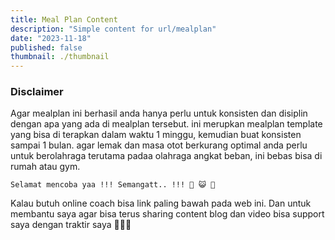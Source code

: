 ```yaml
---
title: Meal Plan Content
description: "Simple content for url/mealplan"
date: "2023-11-18"
published: false
thumbnail: ./thumbnail
---
```


### Disclaimer

Agar mealplan ini berhasil anda hanya perlu untuk konsisten dan disiplin dengan apa yang ada di mealplan tersebut.
ini merupkan mealplan template yang bisa di terapkan dalam waktu 1 minggu, kemudian buat konsisten sampai 1 bulan.
agar lemak dan masa otot berkurang optimal anda perlu untuk berolahraga terutama padaa olahraga angkat beban, ini bebas bisa di rumah atau gym.

```
Selamat mencoba yaa !!! Semangatt.. !!! 💪 😺 💪
```

Kalau butuh online coach bisa link paling bawah pada web ini.
Dan untuk membantu saya agar bisa terus sharing content blog dan video bisa support saya dengan traktir saya 🙏🙏🙏
